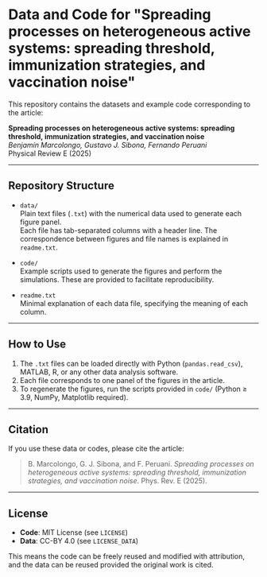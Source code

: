 # Data and Code for "Spreading processes on heterogeneous active systems: spreading threshold, immunization strategies, and vaccination noise"

This repository contains the datasets and example code corresponding to the article:

**Spreading processes on heterogeneous active systems: spreading threshold, immunization strategies, and vaccination noise**  
*Benjamín Marcolongo, Gustavo J. Sibona, Fernando Peruani*  
Physical Review E (2025) 

---

## Repository Structure

- `data/`  
  Plain text files (`.txt`) with the numerical data used to generate each figure panel.  
  Each file has tab-separated columns with a header line. The correspondence between figures and file names is explained in `readme.txt`.

- `code/`  
  Example scripts used to generate the figures and perform the simulations. These are provided to facilitate reproducibility.  

- `readme.txt`  
  Minimal explanation of each data file, specifying the meaning of each column.  

---

## How to Use

1. The `.txt` files can be loaded directly with Python (`pandas.read_csv`), MATLAB, R, or any other data analysis software.  
2. Each file corresponds to one panel of the figures in the article.  
3. To regenerate the figures, run the scripts provided in `code/` (Python ≥ 3.9, NumPy, Matplotlib required).  

---

## Citation

If you use these data or codes, please cite the article:

> B. Marcolongo, G. J. Sibona, and F. Peruani. *Spreading processes on heterogeneous active systems: spreading threshold, immunization strategies, and vaccination noise*. Phys. Rev. E (2025).

---

## License

- **Code**: MIT License (see `LICENSE`)  
- **Data**: CC-BY 4.0 (see `LICENSE_DATA`)  

This means the code can be freely reused and modified with attribution, and the data can be reused provided the original work is cited.
